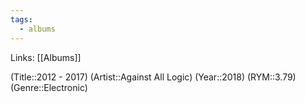 ```yaml
---
tags:
  - albums
---
```


Links: [[Albums]]

(Title::2012 - 2017)
(Artist::Against All Logic)
(Year::2018)
(RYM::3.79)
(Genre::Electronic)
